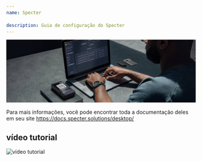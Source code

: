 ```yaml
---
name: Specter

description: Guia de configuração do Specter
---
```


![capa](assets/cover.jpeg)

Para mais informações, você pode encontrar toda a documentação deles em seu site https://docs.specter.solutions/desktop/

## vídeo tutorial

![vídeo tutorial](https://www.youtube.com/watch?v=mV1KS-Uwjew)
